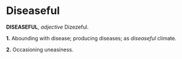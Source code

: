 # Diseaseful

**DISEASEFUL**, _adjective_ Dizezeful.

**1.** Abounding with disease; producing diseases; as _diseaseful_ climate.

**2.** Occasioning uneasiness.